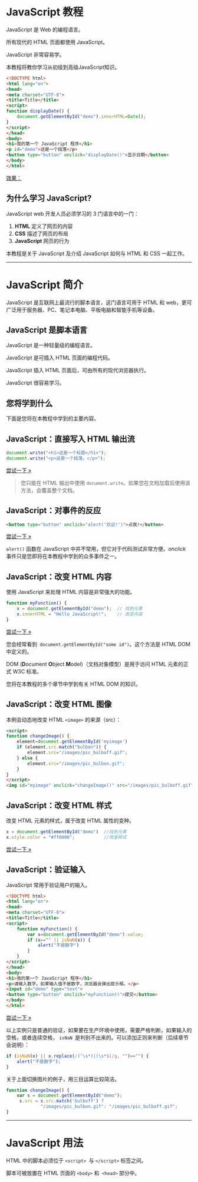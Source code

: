 # JavaScript 教程

JavaScript 是 Web 的编程语言。

所有现代的 HTML 页面都使用 JavaScript。

JavaScript 非常容易学。

本教程将教你学习从初级到高级JavaScript知识。

```html
<!DOCTYPE html>
<html lang="en">
<head>
<meta charset="UTF-8">
<title>Title</title>
<script>
function displayDate() {
    document.getElementById("demo").innerHTML=Date();
}
</script>
</head>
<body>
<h1>我的第一个 JavaScript 程序</h1>
<p id="demo">这是一个段落</p>
<button type="button" onclick="displayDate()">显示日期</button>
</body>
</html>
```

[效果：](https://htmlpreview.github.io/?https://github.com/daimibbb/css-master/blob/master/JavaScript%E6%95%99%E7%A8%8B/code/tryjs_events.html)

## 为什么学习 JavaScript?

JavaScript web 开发人员必须学习的 3 门语言中的一门：

1. **HTML** 定义了网页的内容
2. **CSS** 描述了网页的布局
3. **JavaScript** 网页的行为

本教程是关于 JavaScript 及介绍 JavaScript 如何与 HTML 和 CSS 一起工作。

---

# JavaScript 简介

JavaScript 是互联网上最流行的脚本语言，这门语言可用于 HTML 和 web，更可广泛用于服务器、PC、笔记本电脑、平板电脑和智能手机等设备。

## JavaScript 是脚本语言

JavaScript 是一种轻量级的编程语言。

JavaScript 是可插入 HTML 页面的编程代码。

JavaScript 插入 HTML 页面后，可由所有的现代浏览器执行。

JavaScript 很容易学习。

## 您将学到什么

下面是您将在本教程中学到的主要内容。

## JavaScript：直接写入 HTML 输出流

```javascript
document.write("<h1>这是一个标题</h1>");
document.write("<p>这是一个段落。</p>");
```

[尝试一下 »](https://www.runoob.com/try/try.php?filename=tryjs_intro_document_write)

> 您只能在 HTML 输出中使用 `document.write`。如果您在文档加载后使用该方法，会覆盖整个文档。

## JavaScript：对事件的反应

```html
<button type="button" onclick="alert('欢迎!')">点我!</button>
```

[尝试一下 »](https://www.runoob.com/try/try.php?filename=tryjs_intro_alert)

`alert()` 函数在 JavaScript 中并不常用，但它对于代码测试非常方便。*onclick* 事件只是您即将在本教程中学到的众多事件之一。

## JavaScript：改变 HTML 内容

使用 JavaScript 来处理 HTML 内容是非常强大的功能。

```javascript
function myFunction() {
    x = document.getElementById("demo");  // 找到元素
    x.innerHTML = "Hello JavaScript!";    // 改变内容
}
```

[尝试一下 »](https://www.runoob.com/try/try.php?filename=tryjs_intro_inner_html)

您会经常看到` document.getElementById("some id")`。这个方法是 HTML DOM 中定义的。

DOM (**D**ocument **O**bject **M**odel)（文档对象模型）是用于访问 HTML 元素的正式 W3C 标准。

您将在本教程的多个章节中学到有关 HTML DOM 的知识。

## JavaScript：改变 HTML 图像

本例会动态地改变 HTML `<image>` 的来源（src）：

```html
<script>
function changeImage() {
    element=document.getElementById('myimage')
    if (element.src.match("bulbon")) {
        element.src="/images/pic_bulboff.gif";
    } else {
        element.src="/images/pic_bulbon.gif";
    }
}
</script>
<img id="myimage" onclick="changeImage()" src="/images/pic_bulboff.gif" width="100" height="180">
```

## JavaScript：改变 HTML 样式

改变 HTML 元素的样式，属于改变 HTML 属性的变种。

```javascript
x = document.getElementById("demo")  //找到元素 
x.style.color = "#ff0000";           //改变样式
```

[尝试一下 »](https://www.runoob.com/try/try.php?filename=tryjs_intro_style)

## JavaScript：验证输入

JavaScript 常用于验证用户的输入。

```html
<!DOCTYPE html>
<html lang="en">
<head>
<meta charset="UTF-8">
<title>Title</title>
<script>
    function myFunction() {
        var x=document.getElementById("demo").value;
        if (x=="" || isNaN(x)) {
            alert("不是数字")
        }
    }
</script>
</head>
<body>
<h1>我的第一个 JavaScript 程序</h1>
<p>请输入数字。如果输入值不是数字，浏览器会弹出提示框。</p>
<input id="demo" type="text">
<button type="button" onclick="myFunction()">提交</button>
</body>
</html>
```

[尝试一下 »](https://www.runoob.com/try/try.php?filename=tryjs_intro_validate)

以上实例只是普通的验证，如果要在生产环境中使用，需要严格判断，如果输入的空格，或者连续空格， `isNaN `是判别不出来的。可以添加正则来判断（后续章节会说明）：

```javascript
if (isNaN(x) || x.replace(/(^\s*)|(\s*$)/g, "")=="") {
    alert("不是数字");
}
```

关于上面切换图片的例子，用三目运算比较简洁。

```javascript
function changeImage() {
    var s = document.getElementById("demo");
     s.src = s.src.match('bulboff') ? 
             "/images/pic_bulbon.gif": "/images/pic_bulboff.gif";
}
```

----

# JavaScript 用法

HTML 中的脚本必须位于 `<script> `与 `</script>` 标签之间。

脚本可被放置在 HTML 页面的 `<body>` 和` <head>` 部分中。

## <script> 标签

如需在 HTML 页面中插入 JavaScript，请使用 `<script>` 标签。

`<script>` 和 `</script>` 会告诉 JavaScript 在何处开始和结束。

`<script>` 和 `</script>` 之间的代码行包含了 JavaScript:

```html
<script>
alert("我的第一个 JavaScript");
</script>
```

您无需理解上面的代码。只需明白，浏览器会解释并执行位于` <script>` 和 `</script>`之间的 JavaScript 代码 。

## <body> 中的 JavaScript

在本例中，JavaScript 会在页面加载时向 HTML 的 `<body>` 写文本：

```html
<!DOCTYPE html>
<html>
<body>
.
.
<script>
document.write("<h1>这是一个标题</h1>");
document.write("<p>这是一个段落</p>");
</script>
.
.
</body>
</html>
```

## JavaScript 函数和事件

上面例子中的 JavaScript 语句，会在页面加载时执行。

通常，我们需要在某个事件发生时执行代码，比如当用户点击按钮时。

如果我们把 JavaScript 代码放入函数中，就可以在事件发生时调用该函数。

您将在稍后的章节学到更多有关 JavaScript 函数和事件的知识。

## 在 <head> 或者 <body> 的JavaScript

您可以在 HTML 文档中放入不限数量的脚本。

脚本可位于 HTML 的 \<body> 或 \<head> 部分中，或者同时存在于两个部分中。

通常的做法是把函数放入 \<head> 部分中，或者放在页面底部。这样就可以把它们安置到同一处位置，不会干扰页面的内容。

## <head> 中的 JavaScript 函数

在本例中，我们把一个 JavaScript 函数放置到 HTML 页面的 `<head>` 部分。

该函数会在点击按钮时被调用：

```html
<!DOCTYPE html>
<html>
<head>
<script>
function myFunction() {
    document.getElementById("demo").innerHTML="我的第一个 JavaScript 函数";
}
</script>
</head>
<body>
<h1>我的 Web 页面</h1>
<p id="demo">一个段落</p>
<button type="button" onclick="myFunction()">尝试一下</button>
</body>
</html>
```

## <body> 中的 JavaScript 函数

在本例中，我们把一个 JavaScript 函数放置到 HTML 页面的 `<body>` 部分。

该函数会在点击按钮时被调用：

```html
<!DOCTYPE html>
<html>
<body>
<h1>我的 Web 页面</h1>
<p id="demo">一个段落</p>
<button type="button" onclick="myFunction()">尝试一下</button>
<script>
function myFunction() {
    document.getElementById("demo").innerHTML="我的第一个 JavaScript 函数";
}
</script>
</body>
</html>
```

## 外部的 JavaScript

也可以把脚本保存到外部文件中。外部文件通常包含被多个网页使用的代码。

外部 JavaScript 文件的文件扩展名是 `.js`。

如需使用外部文件，请在 `<script>` 标签的 "*src*" 属性中设置该 `.js` 文件：

```html
<!DOCTYPE html>
<html>
<body>
<script src="myScript.js"></script>
</body>
</html>
```

你可以将脚本放置于` <head>` 或者 `<body>`中，放在 `<script>` 标签中的脚本与外部引用的脚本运行效果完全一致。

myScript.js 文件代码如下：

```javascript
function myFunction() {
    document.getElementById("demo").innerHTML="我的第一个 JavaScript 函数";
}
```

---

# JavaScript 输出

JavaScript 没有任何打印或者输出的函数。

## JavaScript 显示数据

JavaScript 可以通过不同的方式来输出数据：

- 使用 **window.alert()** 弹出警告框。
- 使用 **document.write()** 方法将内容写到 HTML 文档中。
- 使用 **innerHTML** 写入到 HTML 元素。
- 使用 **console.log()** 写入到浏览器的控制台。

## 使用 window.alert()

你可以弹出警告框来显示数据：

```html
<!DOCTYPE html>
<html>
<body>
<h1>我的第一个页面</h1>
<p>我的第一个段落。</p>
<script>
    window.alert(5 + 6);
</script>
</body>
</html>
```

## 操作 HTML 元素

如需从 JavaScript 访问某个 HTML 元素，您可以使用 `document.getElementById(id)` 方法。

请使用 "*id*" 属性来标识 HTML 元素，并 innerHTML 来获取或插入元素内容：

```html
<!DOCTYPE html>
<html>
<body>
<h1>我的第一个 Web 页面</h1>
<p id="demo">我的第一个段落</p>
<script>
    document.getElementById("demo").innerHTML = "段落已修改。";
</script>
</body>
</html>
```

## 写到 HTML 文档

出于测试目的，您可以将JavaScript直接写在HTML文档中：

```html
<!DOCTYPE html>
<html>
<body>
<h1>我的第一个 Web 页面</h1>
<p>我的第一个段落。</p>
<script>
    document.write(Date());
</script>
</body>
</html>
```

如果在文档已完成加载后执行`document.write`，整个 HTML 页面将被覆盖。

```html
<!DOCTYPE html>
<html>
<body>
<h1>我的第一个 Web 页面</h1>
<p>我的第一个段落。</p>
<button onclick="myFunction()">点我</button>
<script>
function myFunction() {
       document.write(Date());
}
</script>
</body>
</html>
```

## 写到控制台

如果您的浏览器支持调试，你可以使用 `console.log()` 方法在浏览器中显示 JavaScript 值。

浏览器中使用 F12 来启用调试模式， 在调试窗口中点击 "Console" 菜单。

```html
<!DOCTYPE html>
<html>
<body>
<h1>我的第一个 Web 页面</h1>
<script>
    a = 5;
    b = 6;
    c = a + b;
    console.log(c);
</script>
</body>
</html>
```

---

**DOM 解释**

您会经常看到 **document.getElementById("id")**。

这个方法是 HTML DOM 中定义的。

**DOM** (**D**ocument **O**bject **M**odel)（文档对象模型）是用于访问 HTML 元素的正式 W3C 标准。

**格式**

那些老旧的实例可能会在 `<script>` 标签中使用 `type="text/javascript"`。

现在已经不必这样做了。

JavaScript 是所有现代浏览器以及 HTML5 中的默认脚本语言。

**脚本位置**

在 `<head>` 或者 `<body>` 的JavaScript，外部脚本不能包含` <script>` 标签。

**输出数据**

- `window.alert()` 弹出警告框。

- `document.write()` 方法将内容写到 HTML 文档中。

- `.innerHTML `写入到 HTML 元素。

- `console.log()` 写入到浏览器的控制台。

**输出内容**

使用 `document.write()` 向文档输出写内容。

如果在文档已完成加载后执行 `document.write()`，整个 HTML 页面将被覆盖

**写到控制台(调试模式)**

使用 `console.log()` 方法在浏览器中显示 JavaScript 值。

F12 启用调试模式， 在调试窗口中点击 "Console" 菜单。

**window.alert 的补充:**

`window.alert(5+6)` 与 `window.alert("5+6")` 输出的值是不一样的。`window.alert(5+6) `会输出 `11`，而`window.alert("5+6") `会输出 `5+6`。这是因为当用引号时会认为引号中是字符串，从而直接将引号中的内容打印出来。

---

# JavaScript 语法

JavaScript 是一个程序语言。语法规则定义了语言结构。

## JavaScript 语法

JavaScript 是一个脚本语言。

它是一个轻量级，但功能强大的编程语言。

## JavaScript 字面量

在编程语言中，一般固定值称为字面量，如 `3.14`。

**数字（Number）字面量** 可以是整数或者是小数，或者是科学计数(`e`)。

```javascript
3.14
1001
123e5
```

**字符串（String）字面量** 可以使用单引号或双引号:

```javascript
"John Doe"
'John Doe'
```

**表达式字面量** 用于计算：

```javascript
5 + 6
5 * 10
```

**数组（Array）字面量** 定义一个数组：

```javascript
[40, 100, 1, 5, 25, 10]
```

**对象（Object）字面量** 定义一个对象：

```javascript
{firstName:"John", lastName:"Doe", age:50, eyeColor:"blue"}
```

**函数（Function）字面量** 定义一个函数：

```javascript
function myFunction(a, b) { return a * b;}
```

## JavaScript 变量

在编程语言中，变量用于存储数据值。

JavaScript 使用关键字 **var** 来定义变量， 使用等号来为变量赋值：

```javascript
var length;
length = 6;
document.getElementById("demo").innerHTML = length;
```

## JavaScript 操作符

JavaScript使用 **算术运算符** 来计算值:

```javascript
(5 + 6) * 10
```

JavaScript使用**赋值运算符**给变量赋值：

```javascript
x = 5
y = 6
z = (x + y) * 10
```

JavaScript语言有多种类型的运算符：

| 类型          | 实例        | 描述            |
|:----------- |:--------- |:------------- |
| 赋值，算术和位运算符  | = + - * / | 在 JS 运算符中描述   |
| 条件，比较及逻辑运算符 | == != < > | 在 JS 比较运算符中描述 |

## JavaScript 语句

在 HTML 中，JavaScript 语句向浏览器发出的命令。

语句是用分号分隔：

```javascript
x = 5 + 6;
y = x * 10;
```

## JavaScript 关键字

JavaScript 关键字用于标识要执行的操作。

和其他任何编程语言一样，JavaScript 保留了一些关键字为自己所用。

**var** 关键字告诉浏览器创建一个新的变量：

```javascript
var x = 5 + 6;
var y = x * 10;
```

JavaScript 同样保留了一些关键字，这些关键字在当前的语言版本中并没有使用，但在以后 JavaScript 扩展中会用到。

以下是 JavaScript 中最重要的保留字（按字母顺序）：

```javascript
abstract        else        instanceof        super    
boolean         enum        int               switch
break           export      interface         synchronized
byte            extends     let               this
case            false       long              throw
catch           final       native            throws
char            finally     new               transient
class           float       null              true
const           for         package           try
continue        funcion     private           typeof
debugger        goto        protected         var
default         if          public            void
delete          inplements  return            volatile
do              import      short             while    
double          in          static            with       
```

## JavaScript 注释

不是所有的 JavaScript 语句都是"命令"。双斜杠 **//** 后的内容将会被浏览器忽略：

```javascript
// 我不会执行
```

## JavaScript 数据类型

JavaScript 有多种数据类型：数字，字符串，数组，对象等等：

```javascript
var length = 16;                                // Number 通过数字字面量赋值 
var points = x * 10;                            // Number 通过表达式字面量赋值
var lastName = "Johnson";                       // String 通过字符串字面量赋值
var cars = ["Saab", "Volvo", "BMW"];            // Array  通过数组字面量赋值
var person = {firstName:"John", lastName:"Doe"};// Object 通过对象字面量赋值
```

## 数据类型的概念

编程语言中，数据类型是一个非常重要的内容。

为了可以操作变量，了解数据类型的概念非常重要。

如果没有使用数据类型，以下实例将无法执行：

```javascript
16 + "Volvo"
```

`16 `加上 "`Volvo`" 是如何计算呢? 以上会产生一个错误还是输出以下结果呢？

```javascript
"16Volvo"
```

## JavaScript 函数

JavaScript 语句可以写在函数内，函数可以重复引用：

**引用一个函数** = 调用函数(执行函数内的语句)。

```javascript
// 返回 a 乘以 b 的结果
function myFunction(a, b) {
       return a * b;                               
}
```

## JavaScript 字母大小写

JavaScript 对大小写是敏感的。

当编写 JavaScript 语句时，请留意是否关闭大小写切换键。

函数 **getElementById** 与 **getElementbyID** 是不同的。

同样，变量 **myVariable** 与 **MyVariable** 也是不同的。

## JavaScript 字符集

JavaScript 使用 Unicode 字符集。

Unicode 覆盖了所有的字符，包含标点等字符。

----

JavaScript是弱类型编程语言,定义变量都使用 `var` 定义,与 Java 这种强类型语言有区别.

在定义后可以通过 **typeOf()** 来获取JavaScript中变量的数据类型.

```javascript
// Number 通过数字字面量赋值 
// Number 通过表达式字面量赋值
// String 通过字符串字面量赋值
// Array  通过数组字面量赋值 
// Object 通过对象字面量赋值
```

有个情况需要特别注意: **typeof 不能用来判断是 Array 还是Object**

```javascript
var arr = [];
typeof(arr) === 'object' // true
```

结果为 **true**。

当然你可以使用其他方式来判断：

**1、使用 isArray 方法**

```javascript
var cars = new Array();
cars[0] = "Saab";
cars[1] = "Volvo";
cars[2] = "BMW";
// 判断是否支持该方法
if(Array.isArray(cars)) {
    console.log("该对象是一个数组。") ;
}
```

**2、使用 instanceof 操作符**

```javascript
var cars=new Array();
cars[0]="Saab";
cars[1]="Volvo";
cars[2]="BMW";

if (cars instanceof Array) {
    console.log("该对象是一个数组。") ;
}
```

---

# JavaScript 语句

JavaScript 语句向浏览器发出的命令。语句的作用是告诉浏览器该做什么。

## JavaScript 语句

JavaScript 语句是发给浏览器的命令。

这些命令的作用是告诉浏览器要做的事情。

下面的 JavaScript 语句向 `id="demo"` 的 HTML 元素输出文本 "你好 Dolly" ：

```javascript
document.getElementById("demo").innerHTML = "你好 Dolly";
```

## 分号 ;

分号用于分隔 JavaScript 语句。

通常我们在每条可执行的语句结尾添加分号。

使用分号的另一用处是在一行中编写多条语句。

```javascript
a = 5;
b = 6;
c = a + b;
```

以上实例也可以这么写:

```javascript
a = 5; b = 6; c = a + b;
```

## JavaScript 代码

JavaScript 代码是 JavaScript 语句的序列。

浏览器按照编写顺序依次执行每条语句。

本例向网页输出一个标题和两个段落：

```javascript
document.getElementById("demo").innerHTML="你好 Dolly";
document.getElementById("myDIV").innerHTML="你最近怎么样?";
```

## JavaScript 代码块

JavaScript 可以分批地组合起来。

代码块以左花括号开始，以右花括号结束。

代码块的作用是一并地执行语句序列。

本例向网页输出一个标题和两个段落：

```javascript
function myFunction() {
    document.getElementById("demo").innerHTML="你好Dolly";
    document.getElementById("myDIV").innerHTML="你最近怎么样?";
}
```

## JavaScript 语句标识符

JavaScript 语句通常以一个 **语句标识符** 为开始，并执行该语句。

语句标识符是保留关键字不能作为变量名使用。

下表列出了 JavaScript 语句标识符 (关键字) ：

| 语句             | 描述                                  |
|:-------------- |:----------------------------------- |
| `break`        | 用于跳出循环。                             |
| `catch`        | 语句块，在 `try `语句块执行出错时执行 `catch `语句块。 |
| `continue`     | 跳过循环中的一个迭代。                         |
| `do ... while` | 执行一个语句块，在条件语句为 `true `时继续执行该语句块。    |
| `for`          | 在条件语句为 `true `时，可以将代码块执行指定的次数。      |
| `for ... in`   | 用于遍历数组或者对象的属性（对数组或者对象的属性进行循环操作）。    |
| `function`     | 定义一个函数                              |
| `if ... else`  | 用于基于不同的条件来执行不同的动作。                  |
| `return`       | 退出函数                                |
| `switch`       | 用于基于不同的条件来执行不同的动作。                  |
| `throw`        | 抛出（生成）错误 。                          |
| `try`          | 实现错误处理，与 `catch `一同使用。              |
| `var`          | 声明一个变量。                             |
| `while`        | 当条件语句为 `true `时，执行语句块。              |

## 空格

JavaScript 会忽略多余的空格。您可以向脚本添加空格，来提高其可读性。下面的两行代码是等效的：

```javascript
var person="Hege";
var person = "Hege";
```

## 对代码行进行折行

您可以在文本字符串中使用反斜杠对代码行进行换行。下面的例子会正确地显示：

```javascript
document.write("你好 \
世界!");
```

---

# JavaScript 注释

JavaScript 注释可用于提高代码的可读性。

## JavaScript 注释

JavaScript 不会执行注释。

我们可以添加注释来对 JavaScript 进行解释，或者提高代码的可读性。

单行注释以 `//` 开头。

本例用单行注释来解释代码：

```javascript
// 输出标题：
document.getElementById("myH1").innerHTML="欢迎来到我的主页";
// 输出段落：
document.getElementById("myP").innerHTML="这是我的第一个段落。";
```

## JavaScript 多行注释

多行注释以 `/*` 开始，以 `*/` 结尾。

下面的例子使用多行注释来解释代码：

```javascript
/*
 * 下面的这些代码会输出
 * 一个标题和一个段落
 * 并将代表主页的开始
 */
document.getElementById("myH1").innerHTML="欢迎来到我的主页";
document.getElementById("myP").innerHTML="这是我的第一个段落。";
```

## 使用注释来阻止执行

在下面的例子中，注释用于阻止其中一条代码行的执行（可用于调试）：

```javascript
// document.getElementById("myH1").innerHTML="欢迎来到我的主页";
document.getElementById("myP").innerHTML="这是我的第一个段落。";
```

在下面的例子中，注释用于阻止代码块的执行（可用于调试）：

```java
/*
 * document.getElementById("myH1").innerHTML="欢迎来到我的主页";
 * document.getElementById("myP").innerHTML="这是我的第一个段落。";
 */
```

## 在行末使用注释

在下面的例子中，我们把注释放到代码行的结尾处：

```javascript
var x=5;    // 声明 x 并把 5 赋值给它
var y=x+2;  // 声明 y 并把 x+2 赋值给它
```

----

# JavaScript 变量

变量是用于存储信息的"容器"。

```javascript
var x=5;
var y=6;
var z=x+y;
```

## JavaScript 变量

与代数一样，JavaScript 变量可用于存放值（比如` x=5`）和表达式（比如` z=x+y`）。

变量可以使用短名称（比如` x` 和 `y`），也可以使用描述性更好的名称（比如 `age`, `sum`, `totalvolume`）。

- 变量必须以字母开头
- 变量也能以`$` 和`_` 符号开头（不过我们不推荐这么做）
- 变量名称对大小写敏感（`y` 和 `Y` 是不同的变量）

## JavaScript 数据类型

JavaScript 变量还能保存其他数据类型，比如文本值 (`name="Bill Gates"`)。

在 JavaScript 中，类似 "`Bill Gates`" 这样一条文本被称为字符串。

JavaScript 变量有很多种类型，但是现在，我们只关注数字和字符串。

当您向变量分配文本值时，应该用双引号或单引号包围这个值。

当您向变量赋的值是数值时，不要使用引号。如果您用引号包围数值，该值会被作为文本来处理。

```javascript
var pi = 3.14;
var person = "John Doe";
var answer = 'Yes I am!';
```

## 声明（创建） JavaScript 变量

在 JavaScript 中创建变量通常称为"声明"变量。

我们使用 `var`关键词来声明变量：

```javascript
var carname;
```

变量声明之后，该变量是空的（它没有值）。

如需向变量赋值，请使用等号：

```javascript
carname = "Volvo";
```

不过，您也可以在声明变量时对其赋值：

```javascript
var carname = "Volvo";
```

在下面的例子中，我们创建了名为 `carname `的变量，并向其赋值 "`Volvo`"，然后把它放入 `id="demo"` 的 HTML 段落中：

```javascript
var carname = "Volvo";
document.getElementById("demo").innerHTML = carname;
```

## 一条语句，多个变量

您可以在一条语句中声明很多变量。该语句以 `var`开头，并使用逗号分隔变量即可：

```javascript
var lastname = "Doe", age = 30, job = "carpenter";
```

声明也可横跨多行：

```javascript
var lastname = "Doe",
age = 30,
job = "carpenter";
```

一条语句中声明的多个不可以赋同一个值:

```javascript
var x, y, z=1;
```

`x`, `y` 为 `undefined`， `z` 为 `1`。

## Value = undefined

在计算机程序中，经常会声明无值的变量。未使用值来声明的变量，其值实际上是 `undefined`。

在执行过以下语句后，变量 *carname* 的值将是 `undefined`：

```javascript
var carname;
```

## 重新声明 JavaScript 变量

如果重新声明 JavaScript 变量，该变量的值不会丢失：

在以下两条语句执行后，变量 *carname* 的值依然是 "`Volvo`"：

```javascript
var carname="Volvo"; 
var carname;
```

## JavaScript 算数

您可以通过 JavaScript 变量来做算数，使用的是 `=` 和 `+` 这类运算符：

```javascript
y = 5;
x = y+2;
```

---

**介绍JS中的let变量:**

```javascript
let var1 [= value1] [, var2 [= value2]] [, ..., varN [= valueN]];
```

`let`允许你声明一个作用域被限制在块级中的变量、语句或者表达式。在Function中局部变量推荐使用`let`变量，避免变量名冲突。

**作用域规则**

`let `声明的变量只在其声明的块或子块中可用，这一点，与`var`相似。二者之间最主要的区别在于`var`声明的变量的作用域是整个封闭函数。

```javascript
function varTest() {
    var x = 1;
    if (true) {
        var x = 2;       // 同样的变量!
        console.log(x);  // 2
    }
    console.log(x);      // 2
}

function letTest() {
    let x = 1;
    if (true) {
        let x = 2;       // 不同的变量    
        console.log(x);  // 2  
    }
    console.log(x);      // 1
}
```

---

Javascript声明变量的时候，虽然用`var`关键字声明和不用关键字声明，很多时候运行并没有问题，但是这两种方式还是有区别的。可以正常运行的代码并不代表是合适的代码。

```javascript
// num1为全局变量，num2为window的一个属性
var num1 = 1;
num2 = 2;
// delete num1;  无法删除
// delete num2;  删除
function model() {
    var num1 = 1; // 本地变量
    num2 = 2;     // window的属性
        // 匿名函数
        (function(){
            var num = 1; // 本地变量
            num1 = 2; // 继承作用域（闭包）
            num3 = 3; // window的属性
        }())
}
```

---

`const`关键字用来声明 JavaScript中的常量（与变量相对，不可修改，但同样是用于存储信息的"容器"。），常量的值不能通过重新赋值来改变，并且不能重新声明。

代码：

```javascript
//定义常量a并赋值为0
const a = 0;

//报错（不能重新赋值）
a = 1;

//报错（不能重新声明）
const a = 2;

//输出0
console.log("a is: " + a);
```

---

**JavaScript 允许重复声明变量，后声明的覆盖之前的**

```javascript
var a = 1;
var a = 'x';
console.log(a);
//输出 'x'
```

**JavaScript 允许重复定义函数**

JavaScript 没有重载这个概念，它仅依据函数名来区分函数。**后定义的同名函数覆盖之前的，与参数无关。**

```javascript
function test() {
    console.log("test");
}
test();     //输出 "test arg0 + undefined"

function test(arg1) {
    console.log("test arg" + arguments.length + " + " + arg1);
}
test(1,2);  //输出 "test arg2 + 1"
```

实参个数如果比形参少，那么剩下的默认赋值为 **undefined**，如果实参传的比形参数量多，那么是全部都会被传进去的，只不过没有对应的形参可以引用（但可以用 arguments 来获取剩下的参数）。

```javascript
function test(arg1) {
    for(var i=0; i<arguments.length; i++) {
        console.log(arguments[i]);
    }
}
test(1,2); //输出 1 2
```

**变量与函数重名的时候，变量生效**

这涉及到了变量和函数的预解析：

- 变量声明会被顶置，函数声明也会被顶置且比变量更先声明。
- 变量的声明和赋值语句一起写时，JS引擎在解析时，会将其拆成声明和赋值2部分，声明置顶，赋值保留在原来位置。
- 声明过的变量不会再重复声明。

```javascript
var a = 100;
function a() {
    return "function";
}
console.log(a);     //输出 100
console.log(a());   
/*
报错
Uncaught TypeError: a is not a function
    (anonymous function) @test.html:9
*/
```

JS 中有两种函数，一种是普通函数，一种是函数对象。下面的这种就是“函数对象”，它实际上是声明一个匿名函数，然后将该函数的 init 方法赋值给该变量。

```javascript
var a = 100;
var a = function() {
    return "function";
}
console.log(a);
/* 
输出
function() {
    return "function";
}
*/

console.log(a());   //输出 "function"
```

**函数与内部变量重名**

定义普通函数，即在 window 变量下，定义一个 key，它的名字为该函数名，值为该函数的地址。函数内部的 this 指向 window 对象。

```javascript
function a() {
    console.log(this);  //输出 Window {...}
    this.a = 1;         //即 window.a = 1，此时window下的function a已经被该变量覆盖了。
    var a = 5;          //下面的这几个变量都是局部变量，仅在花括号范围内有效。  
    a = 10;
    var v = "value"
    return "function";
}
console.log(a);         //输出 function a () {...}
console.log(a());       //输出 "function"
console.log(a);         //输出 1
console.log(v);         //输出tab
```

---

# JavaScript 数据类型

**值类型(基本类型)**：字符串（`String`）、数字(`Number`)、布尔(`Boolean`)、对空（`Null`）、未定义（`Undefined`）、`Symbol`。

**引用数据类型**：对象(`Object`)、数组(`Array`)、函数(`Function`)。

> **注：***Symbol 是 ES6 引入了一种新的原始数据类型，表示独一无二的值。*

## JavaScript 拥有动态类型

JavaScript 拥有动态类型。这意味着相同的变量可用作不同的类型：

```javascript
var x;               // x 为 undefined
var x = 5;           // 现在 x 为数字
var x = "John";      // 现在 x 为字符串
```

## JavaScript 字符串

字符串是存储字符（比如 "Bill Gates"）的变量。

字符串可以是引号中的任意文本。您可以使用单引号或双引号：

```javascript
var carname = "Volvo XC60";
var carname = 'Volvo XC60';
```

您可以在字符串中使用引号，只要不匹配包围字符串的引号即可：

```javascript
var answer = "It's alright";
var answer = "He is called 'Johnny'";
var answer = 'He is called "Johnny"';
```

## JavaScript 数字

JavaScript 只有一种数字类型。数字可以带小数点，也可以不带：

```javascript
var x1 = 34.00;      //使用小数点来写
var x2 = 34;         //不使用小数点来写
```

极大或极小的数字可以通过科学（指数）计数法来书写：

```javascript
var y = 123e5;      // 12300000
var z = 123e-5;     // 0.00123
```

## JavaScript 布尔

布尔（逻辑）只能有两个值：`true`或 `false`。

```javascript
var x = true;
var y = false;
```

```javascript
var cars = new Array();
cars[0] = "Saab";
cars[1] = "Volvo";
cars[2] = "BMW";
```

或者 (condensed array):

```javascript
var cars = new Array("Saab","Volvo","BMW");
var cars = ["Saab","Volvo","BMW"];
```

## JavaScript 对象

对象由花括号分隔。在括号内部，对象的属性以名称和值对的形式 (`name : value`) 来定义。属性由逗号分隔：

```javascript
var person = {firstname: "John", lastname: "Doe", id: 5566};
```

上面例子中的对象 (*person*) 有三个属性：*firstname*、*lastname *以及 *id*。

空格和折行无关紧要。声明可横跨多行：

```javascript
var person = {
    firstname : "John",
    lastname  : "Doe",
    id        :  5566
};
```

对象属性有两种寻址方式：

```javascript
name = person.lastname;
name = person["lastname"];
```

## Undefined 和 Null

`Undefined` 这个值表示变量不含有值。

可以通过将变量的值设置为 `null`来清空变量。

```javascript
cars = null;
person = null;
```

## 声明变量类型

当您声明新变量时，可以使用关键词 "`new`" 来声明其类型：

```javascript
var carname = new String;
var x = new Number;
var y = new Boolean;
var cars = new Array;
var person = new Object;
```

---

数组有四种方式：

```javascript
var arr1 = new Array('a', 'b', 'c'); //这是一个预定义的数组，在创建时初始化
var arr2 = ['a', 'b', 'c' ]; //同样是在创建时初始化，但是这种创建更为简洁直观
var arr3 = new Array(); 
var arr4 = []; //这两种是创建空的数组
```

在数组操作中，最值得注意的是下标的使用，容易出错

对象的创建，一般推荐使用

```javascript
var people = { name: 'Tom', age: 21, eat: function(){} }
```

也可先创建对象再追加属性和方法

```javascript
var people = new Object();
people.name = 'Tom';   
people.age = 21;  
people.eat = function(){};
```

---

**最常用的对象创建方式:**

第一种：

```javascript
function Demo() {
    var obj = new Object();
    obj.name = "test";
    obj.age = 12;
    obj.firstF = function(){
    }
    obj.secondF = function(){
    }
    return obj;
}

var one = Demo();
// 调用输出
document.write(one.age);
```

第二种：

```javascript
function Demo() {
    this.name = "test";
    this.age = 12;
    this.firstF = function(){
    }
    this.secondF  =function(){
    }
}

var one = new Demo()
// 调用输出
document.write(one.age);
```

---

就算变量定义的是数组格式，**typeof** 返回的数据类型还是 **object** :

```javascript
var cars  = new Array();
cars[0] = "Saab";
cars[1] = "Volvo";
cars[2] = "BMW";
document.write(typeof cars); // object
```

如果你要判断该对象是否为数组，可以使用以下两种方法:

**1、使用 isArray 方法**

```javascript
var cars = new Array();
cars[0] = "Saab";
cars[1] = "Volvo";
cars[2] = "BMW";
// 判断是否支持该方法
if(Array.isArray(cars)) {
    document.write("该对象是一个数组。") ;
}
```

**2、使用 instanceof 操作符**

```javascript
var cars = new Array();
cars[0] = "Saab";
cars[1] = "Volvo";
cars[2] = "BMW";

if (cars instanceof Array) {
    document.write("该对象是一个数组。") ;
}
```

---

注意 `undefined`和 `null`都是小写，并且。

```javascript
var x, y;
if(x == null){
    document.write(x);
}
if(y == undefined){
    document.write(y);
}
```

二者都会输出 `undefined`

---

利用 `toString()` 方法可以把数值转换为字符串。

```javascript
var a = 100;
var c = a.toString();
typeof(c); //"string"
```

使用 `parseInt()` 和 `parseFloat()` 方法可以把字符串转换为数值。

```javascript
var str = "123.30";
var a = parseInt(str);    //parseInt()方法把字符串转换为整数，parseFloat()方法把字符串转换为浮点数
var b = parseFloat(str);
```

要把任何值转换为布尔型数据，在值的前面增加两个 **!!** 感叹号即可，**!!0** 为 **False**，其余的均为 **True**。

---

# JavaScript 对象

JavaScript 对象是拥有属性和方法的数据。

## JavaScript 对象

在 JavaScript中，几乎所有的事物都是对象。

以下代码为变量 *car* 设置值为 "`Fiat`" :

```javascript
var car = "Fiat";
```

对象也是一个变量，但对象可以包含多个值（多个变量）。

```javascript
var car = {type:"Fiat", model:500, color:"white"};
```

在以上实例中，3 个值 ("Fiat", 500, "white") 赋予变量 car。

在以上实例中，3 个变量 (type, model, color) 赋予变量 car。

## 对象定义

你可以使用字符来定义和创建 JavaScript 对象:

```javascript
var person = {firstName:"John", lastName:"Doe", age:50, eyeColor:"blue"};
```

## 对象属性

可以说 "JavaScript 对象是变量的容器"。

但是，我们通常认为 "JavaScript 对象是键值对的容器"。

键值对通常写法为 **name : value** (键与值以冒号分割)。

键值对在 JavaScript 对象通常称为 **对象属性**。

对象键值对的写法类似于：

- PHP 中的关联数组
- Python 中的字典
- C 语言中的哈希表
- Java 中的哈希映射
- Ruby 和 Perl 中的哈希表

## 访问对象属性

你可以通过两种方式访问对象属性:

```javascript
person.lastName;
person["lastName"];
```

## 对象方法

对象的方法定义了一个函数，并作为对象的属性存储。

对象方法通过添加 `()` 调用 (作为一个函数)。

该实例访问了 person 对象的 fullName() 方法:

```javascript
name = person.fullName();
```

如果你要访问 person 对象的 fullName 属性，它将作为一个定义函数的字符串返回：

```javascript
name = person.fullName;
```

## 访问对象方法

你可以使用以下语法创建对象方法：

```javascript
methodName : function() { code lines }
```

你可以使用以下语法访问对象方法：

```javascript
objectName.methodName()
```

通常 fullName() 是作为 person 对象的一个方法， fullName 是作为一个属性。

有多种方式可以创建，使用和修改 JavaScript 对象。

同样也有多种方式用来创建，使用和修改属性和方法。

---

JavaScript对象: 属性和方法的容器;

对象的属性之间一定要用逗号隔开;

对象的方法定义了一个函数，并作为对象的属性存储。

对象方法通过添加 **()** 调用 (作为一个函数)。

比如:

```javascript
var person = {
    "name": "小明",
    "age": "18",
    "like": function () {
        return "喜欢打篮球,弹吉他";
    }
}
```

---

javaScript对象也可以先创建，再添加属性和属性值，比如：

```javascript
var person = new Object();
person.name = "小明";
person.sex = "男";
person.method = function () {
    return this.name + this.sex;
}
```

---

JavaScript对象中属性具有唯一性（这里的属性包括方法），如果有两个重复的属性，则以最后赋值为准。比如同时存在两个`play`:

```javascript
var person = {
    name: "小明",
    age: 18,
    sex: "男",
    play: "football",
    play: function () {
        return "like paly football";
    }
};
```

----

使用 **var name = person.fullName();** 调用对象函数时，fullName 会被立即执行：

```javascript
var person = {
    firstName: "John",
    lastName : "Doe",
    id : 5566,
    fullName : function() 
    {
      console.log("person.fullName");
    }
};

var name = person.fullName();
console.log(name);
```

控制台会先打印 **person.fullName** ，再打印 **undefined**。

---

# JavaScript 函数

函数是由事件驱动的或者当它被调用时执行的可重复使用的代码块。

## JavaScript 函数语法

函数就是包裹在花括号中的代码块，前面使用了关键词 `function`：

```javascript
function functionname() {
  // 执行代码
}
```

当调用该函数时，会执行函数内的代码。

可以在某事件发生时直接调用函数（比如当用户点击按钮时），并且可由 JavaScript 在任何位置进行调用。

## 调用带参数的函数

在调用函数时，您可以向其传递值，这些值被称为参数。

这些参数可以在函数中使用。

您可以发送任意多的参数，由逗号` (,)` 分隔：

```javascript
myFunction(argument1, argument2)
```

当您声明函数时，请把参数作为变量来声明：

```javascript
function myFunction(var1, var2) {
    // 代码
}
```

变量和参数必须以一致的顺序出现。第一个变量就是第一个被传递的参数的给定的值，以此类推。

```html
<p>点击这个按钮，来调用带参数的函数。</p>
<button onclick="myFunction('Harry Potter','Wizard')">点击这里</button>
<script>
function myFunction(name,job){
    alert("Welcome " + name + ", the " + job);
}
</script>
```

上面的函数在按钮被点击时会提示 "Welcome Harry Potter, the Wizard"。

函数很灵活，您可以使用不同的参数来调用该函数，这样就会给出不同的消息：

```html
<button onclick="myFunction('Harry Potter','Wizard')">点击这里</button>
<button onclick="myFunction('Bob','Builder')">点击这里</button>
```

根据您点击的不同的按钮，上面的例子会提示 "Welcome Harry Potter, the Wizard" 或 "Welcome Bob, the Builder"。

## 带有返回值的函数

有时，我们会希望函数将值返回调用它的地方。

通过使用 return 语句就可以实现。

在使用 return 语句时，函数会停止执行，并返回指定的值。

```javascript
function myFunction() {
  var x=5;
  return x;
}
```

上面的函数会返回值 5。

**注意：** 整个 JavaScript 并不会停止执行，仅仅是函数。JavaScript 将继续执行代码，从调用函数的地方。

函数调用将被返回值取代：

```javascript
var myVar = myFunction();
```

`myVar `变量的值是 5，也就是函数 "myFunction()" 所返回的值。

即使不把它保存为变量，您也可以使用返回值：

```javascript
document.getElementById("demo").innerHTML=myFunction();
```

"`demo`" 元素的 `innerHTML `将成为 5，也就是函数 "myFunction()" 所返回的值。

您可以使返回值基于传递到函数中的参数：

```javascript
function myFunction(a, b) {
    return a*b;
}
document.getElementById("demo").innerHTML=myFunction(4,3);
```

"`demo`" 元素的 `innerHTML `将是：

```
12
```

在您仅仅希望退出函数时 ，也可使用 `return `语句。返回值是可选的：

```javascript
function myFunction(a,b) {
    if (a>b) {
        return;
    }
    x = a + b;
}
```

如果 a 大于 b，则上面的代码将退出函数，并不会计算 a 和 b 的总和。

## 局部 JavaScript 变量

在 JavaScript 函数内部声明的变量（使用 `var`）是*局部*变量，所以只能在函数内部访问它。（该变量的作用域是局部的）。

您可以在不同的函数中使用名称相同的局部变量，因为只有声明过该变量的函数才能识别出该变量。

只要函数运行完毕，本地变量就会被删除。

## 全局 JavaScript 变量

在函数外声明的变量是*全局*变量，网页上的所有脚本和函数都能访问它。

## JavaScript 变量的生存期

JavaScript 变量的生命期从它们被声明的时间开始。

局部变量会在函数运行以后被删除。

全局变量会在页面关闭后被删除。

## 向未声明的 JavaScript 变量分配值

如果您把值赋给尚未声明的变量，该变量将被自动作为 `window `的一个属性。

这条语句：

```javascript
carname = "Volvo";
```

将声明 `window `的一个属性 `carname`。

非严格模式下给未声明变量赋值创建的全局变量，是全局对象的可配置属性，可以删除。

```javascript
var var1 = 1; // 不可配置全局属性
var2 = 2; // 没有使用 var 声明，可配置全局属性

console.log(this.var1); // 1
console.log(window.var1); // 1

delete var1; // false 无法删除
console.log(var1); //1

delete var2; 
console.log(delete var2); // true
console.log(var2); // 已经删除 报错变量未定义
```

---

在使用 `return `语句时，函数会停止执行，并返回指定的值。例如：

```javascript
function sayHi(name, message) {
    document.write("return 语句执行前。");
    return;
    alert("hello" + name + "," + message);//这一行永远不会被调用
}

sayHi('xxx', 'This is a test');
```

----

使用 HTML 、JavaScript 创建一个简单的计算器，包含加、减、乘、除四个功能：

```javascript
var result;

// 加法
function add() {
    var a = getFirstNumber();
    var b = getSecondNumber();
    var result = Number(a) + Number(b);
    sendResult(result);
}
// 减法
function subract() {
    var a = getFirstNumber();
    var b = getSecondNumber();
    var result = Number(a) - Number(b);
    sendResult(result);
}
// 乘法
function multiply() {
    var a = getFirstNumber();
    var b = getSecondNumber();
    var result = Number(a) * Number(b);
    sendResult(result);
}
// 除法
function devide() {
    var a = getFirstNumber();
    var b = getSecondNumber();
    var result = Number(a) / Number(b);
    sendResult(result);
}
// 给p标签传值
function sendResult(result) {
    var num = document.getElementById("result");
    num.innerHTML = result;
}
// 获取第一位数字
function getFirstNumber() {
    return document.getElementById("first").value;
}
// 获取第二位数字
function getSecondNumber() {
    return document.getElementById("second").value;
}
```

```html
<p>简单计算器:</p>
<table style="border: 1px solid black; position: center">
    <tr>
        <td>第一个数：</td>
        <td><input type="text" id="first"></td>
    </tr>
    <tr>
        <td>第二个数：</td>
        <td><input type="text" id="second"></td>
    </tr>
    <tr>
        <td colspan="2">
             <button style="width: inherit" onclick="add()">+</button>
             <button style="width: inherit" onclick="subract()">-</button>
             <button style="width: inherit" onclick="multiply()">*</button>
             <button style="width: inherit" onclick="devide()">/</button>
        </td>
    </tr>
    <tr>
        <td colspan="2" rowspan="2"><p id="result"></p></td>
    </tr>
</table>
```

[尝试一下 »](https://c.runoob.com/codedemo/2815)

JavaScript 多选框多选与取消多选实例：

```javascript
function checkboxed(objName) {
    var objNameList = document.getElementsByName(objName);
    if (objNameList!=null) {
        alert("全选操作");
        for (var i=0; i<objNameList.length; i++) {
            objNameList[i].checked = "checked";
        }
    }
}
function uncheckboxed(objName) {
    var objNameList = document.getElementsByName(objName);
    if (objNameList!=null) {
        alert("取消全选操作");
        for (var i=0; i<objNameList.length; i++) {
            objNameList[i].checked = "";
        }
    }
}
```

```html
看书：<input type="checkbox" name="checkbox" value="1"><br/>
写字：<input type="checkbox" name="checkbox" value="2"><br/>
打飞机：<input type="checkbox" name="checkbox" value="3"><br/>
玩游戏：<input type="checkbox" name="checkbox" value="4"><br/>
<button onclick="checkboxed('checkbox')">全选</button>
<button onclick="uncheckboxed('checkbox')">取消全选</button>
```

---

对于上述同学的笔记里JavaScript 多选框多选与取消多选实例，这次用按钮来统一实现:

```javascript
var checkAll = false;
function allcheck() {
    checkAll = !checkAll;
    var inputs = document.getElementsByName("checkbox");
    for (var i=0; i< inputs.length; i++) {
        inputs[i].checked = checkAll;
    }
}
```

```html
看书：<input type="checkbox" name="checkbox" value="1"><br/>
写字：<input type="checkbox" name="checkbox" value="2"><br/>
打飞机：<input type="checkbox" name="checkbox" value="3"><br/>
玩游戏：<input type="checkbox" name="checkbox" value="4"><br/>
<button onclick="allcheck()">全选/取消</button>
```

---

作为参数的的变量称为**形参**,带入的参数称为**实参**。

```javascript
function myFunction(a,b){ return a*b;}  // 形参
document.getElementById("demo").innerHTML=myFunction(4,3);  // 实参
```

---

ES6 新增箭头函数，定义函数时更加简洁、易读。

```javascript
// 传统定义函数方式
function Test () {
  //
}

const Test = function () {
  //
}

// 使用箭头函数定义函数时可以省略 function 关键字
const Test = (...params) => {
  //
}

// 该函数只有一个参数时可以简写成：
const Test = param => {
  return param;
}

console.log(Test('hello'));   // hello
```

---

JavaScript 复选框实现全选、取消全选 、反选实例：

```javascript
function opcheckboxed(objName, type) {
    var objNameList = document.getElementsByName(objName);
    if (null != objNameList) {
        for (var i=0; i<objNameList.length; i++) {
            if (objNameList[i].checked == true) {
                if (type != 'checkall') {
                    objNameList[i].checked = false;
                }
            } else {
                if (type != 'uncheckall') {
                    objNameList[i].checked = true
                }
            }
        }
    }
}
```

```html
看书：<input type="checkbox" name="checkbox" value="1"><br/>
写字：<input type="checkbox" name="checkbox" value="2"><br/>
打飞机：<input type="checkbox" name="checkbox" value="3"><br/>
玩游戏：<input type="checkbox" name="checkbox" value="4"><br/>
<button onclick="opcheckboxed('checkbox', 'checkall')">全选</button>
<button onclick="opcheckboxed('checkbox', 'uncheckall')">取消全选</button>
<button onclick="opcheckboxed('checkbox', 'reversecheck')">反选</button>
```

---

```html
看书: <input type="checkbox" name="cb" value="1"><br/>
写字: <input type="checkbox" name="cb" value="2"><br/>
游戏: <input type="checkbox" name="cb" value="3"><br/>
<button type="button" onclick="checkAll(this)">全选/取消全选</button>
<script>
function checkAll(){
    var element = document.getElementsByName("cb");
    for (let e in element) {
        element[e].checked = !element[e].checked;
    }
}
</script>
```

----

# JavaScript 作用域

作用域是可访问变量的集合。

## JavaScript 作用域

在 JavaScript 中, 对象和函数同样也是变量。

**在 JavaScript 中, 作用域为可访问变量，对象，函数的集合。**

JavaScript 函数作用域: 作用域在函数内修改。

## JavaScript 局部作用域

变量在函数内声明，变量为局部作用域。

局部变量：只能在函数内部访问。

```javascript
// 此处不能调用 carName 变量
function myFunction() {
    var carName = "Volvo";
    // 函数内可调用 carName 变量
}
```

[尝试一下 »](https://www.runoob.com/try/try.php?filename=tryjs_scope_local)

因为局部变量只作用于函数内，所以不同的函数可以使用相同名称的变量。

局部变量在函数开始执行时创建，函数执行完后局部变量会自动销毁。

## JavaScript 全局变量

变量在函数外定义，即为全局变量。

全局变量有 **全局作用域**: 网页中所有脚本和函数均可使用。 

```javascript
var carName = " Volvo";

// 此处可调用 carName 变量
function myFunction() {
    // 函数内可调用 carName 变量
}
```

如果变量在函数内没有声明（没有使用 `var `关键字），该变量为全局变量。

以下实例中 carName 在函数内，但是为全局变量。

```javascript
// 此处可调用 carName 变量

function myFunction() {
    carName = "Volvo";
    // 此处可调用 carName 变量
}
```

## JavaScript 变量生命周期

JavaScript 变量生命周期在它声明时初始化。

局部变量在函数执行完毕后销毁。

全局变量在页面关闭后销毁。

## 函数参数

函数参数只在函数内起作用，是局部变量。

## HTML 中的全局变量

在 HTML 中, 全局变量是 `window `对象: 所有数据变量都属于 `window `对象。

```javascript
//此处可使用 window.carName
function myFunction() {
    carName = "Volvo";
}
```

---

局部变量：在函数中通过`var`声明的变量。

全局变量：在函数外通过`var`声明的变量。

没有声明就使用的变量，默认为全局变量，不论这个变量在哪被使用。

---

函数内未声明即使用的变量情况：

```javascript
function func(){
  undefined_var=110
}
```

在 `func() `被第一次调用之前， `undefined_var `变量是不存在的即 `undefined`。`func() `被调用过之后，`undefined_var `成为全局变量。

---

**let 和 var的区别**

 基本用法

ES6 新增了`let`命令，用来声明变量。它的用法类似于`var`，但是所声明的变量，只在`let`命令所在的代码块内有效。

```javascript
{
  let a = 10;
  var b = 1;
}

a // ReferenceError: a is not defined.
b // 1
```

上面代码在代码块之中，分别用`let`和`var`声明了两个变量。然后在代码块之外调用这两个变量，结果`let`声明的变量报错，`var`声明的变量返回了正确的值。这表明，`let`声明的变量只在它所在的代码块有效。

`for`循环的计数器，就很合适使用`let`命令。

```javascript
for (let i = 0; i < 10; i++) {
  // ...
}

console.log(i);
// ReferenceError: i is not defined
```

上面代码中，计数器i只在for循环体内有效，在循环体外引用就会报错。

下面的代码如果使用var，最后输出的是10。

```javascript
var a = [];
for (var i = 0; i < 10; i++) {
  a[i] = function () {
    console.log(i);
  };
}
a[6](); // 10
```

上面代码中，变量i是var命令声明的，在全局范围内都有效，所以全局只有一个变量i。每一次循环，变量i的值都会发生改变，而循环内被赋给数组a的函数内部的console.log(i)，里面的i指向的就是全局的i。也就是说，所有数组a的成员里面的i，指向的都是同一个i，导致运行时输出的是最后一轮的i的值，也就是 10。

如果使用let，声明的变量仅在块级作用域内有效，最后输出的是 6。

```javascript
var a = [];
for (let i = 0; i < 10; i++) {
  a[i] = function () {
    console.log(i);
  };
}
a[6](); // 6
```

上面代码中，变量i是let声明的，当前的i只在本轮循环有效，所以每一次循环的i其实都是一个新的变量，所以最后输出的是6。你可能会问，如果每一轮循环的变量i都是重新声明的，那它怎么知道上一轮循环的值，从而计算出本轮循环的值？这是因为 JavaScript 引擎内部会记住上一轮循环的值，初始化本轮的变量i时，就在上一轮循环的基础上进行计算。

另外，for循环还有一个特别之处，就是设置循环变量的那部分是一个父作用域，而循环体内部是一个单独的子作用域。

```javascript
for (let i = 0; i < 3; i++) {
  let i = 'abc';
  console.log(i);
}
// abc
// abc
// abc
```

上面代码正确运行，输出了 3 次abc。这表明函数内部的变量i与循环变量i不在同一个作用域，有各自单独的作用域。

---

# JavaScript 事件

## HTML 事件

HTML 事件可以是浏览器行为，也可以是用户行为。

以下是 HTML 事件的实例：

- HTML 页面完成加载
- HTML input 字段改变时
- HTML 按钮被点击

通常，当事件发生时，你可以做些事情。

在事件触发时 JavaScript 可以执行一些代码。

HTML 元素中可以添加事件属性，使用 JavaScript 代码来添加 HTML 元素。

单引号:

```javascript
<some-HTML-element some-event='JavaScript 代码'>
```

双引号:

```javascript
<some-HTML-element some-event="JavaScript 代码">
```

在以下实例中，按钮元素中添加了 `onclick `属性 (并加上代码):

```html
<button onclick="getElementById('demo').innerHTML=Date()">现在的时间是?</button>
<p id="demo"></p>
```

以上实例中，JavaScript 代码将修改 id="demo" 元素的内容。

在下一个实例中，代码将修改自身元素的内容 (使用 **this**.innerHTML):

```html
<button onclick="this.innerHTML=Date()">现在的时间是?</button>
```

JavaScript代码通常是几行代码。比较常见的是通过事件属性来调用：

```html
<p>点击按钮执行 <em>displayDate()</em> 函数.</p>
<button onclick="displayDate()">点这里</button>
<p id="demo"></p>
<script>
function displayDate(){
    document.getElementById("demo").innerHTML=Date();
}
</script>
```

## 常见的HTML事件

下面是一些常见的HTML事件的列表:

| 事件            | 描述               |
|:------------- |:---------------- |
| `onchange`    | HTML 元素改变        |
| `onclick`     | 用户点击 HTML 元素     |
| `onmouseover` | 用户在一个HTML元素上移动鼠标 |
| `onmouseout`  | 用户从一个HTML元素上移开鼠标 |
| `onkeydown`   | 用户按下键盘按键         |
| `onload`      | 浏览器已完成页面的加载      |

## JavaScript 可以做什么?

事件可以用于处理表单验证，用户输入，用户行为及浏览器动作:

- 页面加载时触发事件
- 页面关闭时触发事件
- 用户点击按钮执行动作
- 验证用户输入内容的合法性
- 等等 ...

可以使用多种方法来执行 JavaScript 事件代码：

- HTML 事件属性可以直接执行 JavaScript 代码
- HTML 事件属性可以调用 JavaScript 函数
- 你可以为 HTML 元素指定自己的事件处理程序
- 你可以阻止事件的发生。
- 等等 ...

---

注意，当在 JS 文件中为相关元素设置事件时，其写法与 HTML 事件属性写法相同，例如：

```html
<button id="test" onclick="changeContent()">更换内容</button>
```

在 JS 中则需要这样写：

```javascript
var test = document.getElementById("test");
test.onclick = changeContent(){
    //......
}
```

注意：在为元素添加事件句柄或者删除元素事件句柄的过程中，不要将 `event` 参数设置为 `onclick`，而必须写成 `click`，去掉事件名称中的 `on` 即可。

添加事件句柄函数原型:

```javascript
element.addEventListener(event, function, [useCapture])
```

删除事件句柄的函数原型:

```javascript
element.removeEventListener(event, function, [useCapture])
```

---

添加事件句柄实例：

```html
<input id="test" type="button" value="提交">
<script>
window.onload = function () { 
    var test = document.getElementById("test");
    test.addEventListener("click", myfun1);
    test.addEventListener("click", myfun2);
};
function myfun1() {
    alert("你好1");
}function myfun2() {
    alert("你好2");
}
</script>
```

---

# JavaScript 字符串

符串可以是插入到引号中的任何字符。你可以使用单引号或双引号：

```javascript
var carname = "Volvo XC60";
var carname = 'Volvo XC60';
```

你可以使用索引位置来访问字符串中的每个字符：

```javascript
var character = carname[7];
```

字符串的索引从 `0` 开始，这意味着第一个字符索引值为 `[0]`,第二个为 `[1]`, 以此类推。

你可以在字符串中使用引号，字符串中的引号不要与字符串的引号相同:

```javascript
var answer = "It's alright";
var answer = "He is called 'Johnny'";
var answer = 'He is called "Johnny"';
```

你也可以在字符串添加转义字符来使用引号：

```javascript
var x = 'It\'s alright';
var y = "He is called \"Johnny\"";
```

## 字符串长度

可以使用内置属性 **length** 来计算字符串的长度：

```javascript
var txt = "ABCDEFGHIJKLMNOPQRSTUVWXYZ";
var sln = txt.length;
```

## 特殊字符

在 JavaScript 中，字符串写在单引号或双引号中。

因为这样，以下实例 JavaScript 无法解析：

```javascript
 "We are the so-called "Vikings" from the north."
```

字符串` "We are the so-called " `被截断。

如何解决以上的问题呢？可以使用反斜杠 (`\`) 来转义 "`Vikings`" 字符串中的双引号，如下:

```javascript
 "We are the so-called \"Vikings\" from the north."
```

 反斜杠是一个**转义字符**。 转义字符将特殊字符转换为字符串字符：

转义字符 (`\`) 可以用于转义撇号，换行，引号，等其他特殊字符。

下表中列举了在字符串中可以使用转义字符转义的特殊字符：

| 代码   | 输出       |
|:---- |:-------- |
| `\'` | 单引号      |
| `\"` | 双引号      |
| `\\` | 反斜杠      |
| `\n` | 换行       |
| `\r` | 回车       |
| `\t` | tab(制表符) |
| `\b` | 退格符      |
| `\f` | 换页符      |

## 字符串可以是对象

通常， JavaScript 字符串是原始值，可以使用字符创建： 

```javascript
var firstName = "John"
```

但我们也可以使用 `new `关键字将字符串定义为一个对象：

```javascript
var firstName = new String("John");
```

```html
<p id="demo"></p>
<script>
var x = "John";              // x是一个字符串
var y = new String("John");  // y是一个对象
document.getElementById("demo").innerHTML = typeof x + " " + typeof y;
</script>
```

> 不要创建 `String `对象。它会拖慢执行速度，并可能产生其他副作用：

```html
<p id="demo"></p>
<script>
var x = "John";              // x 是字符串
var y = new String("John");  // y 是一个对象
document.getElementById("demo").innerHTML = x===y;
</script>
<p>=== 为绝对相等，即数据类型与值都必须相等。</p>
```

## 字符串属性和方法

原始值字符串，如 "John", 没有属性和方法(因为他们不是对象)。

原始值可以使用 JavaScript 的属性和方法，因为 JavaScript 在执行方法和属性时可以把原始值当作对象。

**字符串方法我们将在下一章节中介绍。**

## 字符串属性

| 属性            | 描述            |
|:------------- |:------------- |
| `constructor` | 返回创建字符串属性的函数  |
| `length`      | 返回字符串的长度      |
| `prototype`   | 允许您向对象添加属性和方法 |

## 字符串方法

| 方法                    | 描述                                           |
|:--------------------- |:-------------------------------------------- |
| `charAt()`            | 返回指定索引位置的字符                                  |
| `charCodeAt()`        | 返回指定索引位置字符的 Unicode 值                        |
| `concat()`            | 连接两个或多个字符串，返回连接后的字符串                         |
| `fromCharCode()`      | 将 Unicode 转换为字符串                             |
| `indexOf()`           | 返回字符串中检索指定字符第一次出现的位置                         |
| `lastIndexOf()`       | 返回字符串中检索指定字符最后一次出现的位置                        |
| `localeCompare()`     | 用本地特定的顺序来比较两个字符串                             |
| `match()`             | 找到一个或多个正则表达式的匹配                              |
| `replace()`           | 替换与正则表达式匹配的子串                                |
| `search()`            | 检索与正则表达式相匹配的值                                |
| `slice()`             | 提取字符串的片断，并在新的字符串中返回被提取的部分                    |
| `split()`             | 把字符串分割为子字符串数组                                |
| `substr()`            | 从起始索引号提取字符串中指定数目的字符                          |
| `substring()`         | 提取字符串中两个指定的索引号之间的字符                          |
| `toLocaleLowerCase()` | 根据主机的语言环境把字符串转换为小写，只有几种语言（如土耳其语）具有地方特有的大小写映射 |
| `toLocaleUpperCase()` | 根据主机的语言环境把字符串转换为大写，只有几种语言（如土耳其语）具有地方特有的大小写映射 |
| `toLowerCase()`       | 把字符串转换为小写                                    |
| `toString()`          | 返回字符串对象值                                     |
| `toUpperCase()`       | 把字符串转换为大写                                    |
| `trim()`              | 移除字符串首尾空白                                    |
| `valueOf()`           | 返回某个字符串对象的原始值                                |

---

## JavaScript == 与 === 区别

1、对于 `string`、`number `等基础类型，`==` 和 `===` 是有区别的

- a）不同类型间比较，`==` 之比较 "转化成同一类型后的值" 看 "值" 是否相等，`===` 如果类型不同，其结果就是不等。
- b）同类型比较，直接进行 "值" 比较，两者结果一样。

2、对于 `Array`,`Object` 等高级类型，`==` 和 `=== `是没有区别的，进行 "指针地址" 比较

3、基础类型与高级类型，== 和 === 是有区别的

- a）对于 ==，将高级转化为基础类型，进行 "值" 比较
- b）因为类型不同，=== 结果为 false

4、`!=` 为 `==` 的非运算，`!==` 为 `===` 的非运算

```javascript
var num = 1;
var str = "1";
var test = 1;

test == num   //true　相同类型　相同值 
test === num  //true　相同类型　相同值 
test !== num  //false test与num类型相同，其值也相同,　非运算肯定是false 

num == str   //true 　把str转换为数字，检查其是否相等。 
num != str   //false  == 的 非运算 
num === str  //false  类型不同，直接返回false 
num !== str  //true   num 与 str类型不同 意味着其两者不等　非运算自然是true啦
```

---

```javascript
var x = "JohnJohn";         // x 是字符串
y = x.charAt(2);            // h
y = x.charCodeAt(2);        // 104
y = x.concat(y, y);         // JohnJohn104104, #x+y+y
y = x.indexOf('h');         // 2, 索引从0开始
y = x.lastIndexOf('h');     // 6
y = x.slice(0, 2);          // Jo
y = x.split('o');           // J,hnJ,hn
y = x.substr(2);            // hnJohn
y = x.substring(2,4);       // hn，[2,3]
y = x.toLocaleLowerCase();  // johnjohn, #小写
y = x.toLocaleUpperCase();  // JOHNJOHN, #大写
y = x.toString();           // 转成Stirng
y = x.toUpperCase();        // JOHNJOHN, #大写
y = x.trim();               // JohnJohn, #去除两端的空格
y = x.valueOf();            // 返回某个字符串对象的原始值
```

---

# JavaScript 运算符

## 用于字符串的 + 运算符

`+` 运算符用于把文本值或字符串变量加起来（连接起来）。

如需把两个或多个字符串变量连接起来，请使用 `+` 运算符。

```javascript
txt1 = "What a very";
txt2 = "nice day";
txt3 = txt1 + txt2;
// "What a verynice day"
```

要想在两个字符串之间增加空格，需要把空格插入一个字符串之中：

```javascript
txt1 = "What a very ";
txt2 = "nice day";
txt3 = txt1 + txt2;
// "What a very nice day&quot;
```

或者把空格插入表达式中:

```javascript
txt1 = "What a very";
txt2 = "nice day";
txt3 = txt1 + " " + txt2;
// What a very nice day
```

## 对字符串和数字进行加法运算

两个数字相加，返回数字相加的和，如果数字与字符串相加，返回字符串，如下实例：

```javascript
x = 5 + 5;
y = "5" + 5;
z = "Hello" + 5;
```

*x*,*y*, 和 *z* 输出结果为:

```javascript
10
55
Hello5
```

**规则：** 如果把数字与字符串相加，结果将成为字符串！

---

```javascript
var result1 = 5+5+"abc"; //结果将是"10abc"
var result2 = ""+5+5+"abc"; //结果将是"55abc"
```

---

空文本 **+** 数字得到的运算结果都是把数字转成字符串，无论文本有多少个空格。但是空格会计入长度。

```javascript
var result1=""+5;         // 得到的结果是"5"
var result2=" "+5;        // 得到的结果是" 5"
var result3="       "+5;  // 得到的结果是"       5"
```

---

1、字符串一个很能强大的数据类型；在执行加 **+** 时,将被加的对象统一处理为字符串。

2、bool 类型在与数字类型进行相加时，视为 0 或者 1 处理。

3、null 类型与数字类型进行累加时，视为 0 处理。

4、bool 类型与 null 类型进行累加时，视为其与整数类型累加处理。

5、undefined 除了与字符串进行累加时有效（undefined 视为字符串"undefined"处理），其他情况皆返回 NaN。

6、求模 **%** 运算，运算结果只取决于第一个数字的正负。

```javascript
-12 % -8 = -4; 
12 % -8 =  4;
-12 % 8 = -4;
```

7、查看 String 数据类型支持的方法和属性：

打开网页后 F12 进行开发调试环境，找到 console 标签页面，执行：

```javascript
var str = new String('string');   
str 
```

点开列表下拉箭头即可:

![img](https://www.runoob.com/wp-content/uploads/2019/12/30994114-FE40-416F-A993-F49210EF0374.jpg)

---

# JavaScript 比较 和 逻辑运算符

比较和逻辑运算符用于测试 *true* 或者 *false*。

## 比较运算符

比较运算符在逻辑语句中使用，以测定变量或值是否相等。

`x=5`，下面的表格解释了比较运算符：

<table class="reference ">
    <tbody>
    <tr>
        <th style="width: 15%; text-align: left;">运算符</th>
        <th style="width: 15%; text-align: left;">描述</th>
        <th style="width: 15%; text-align: left;">比较</th>
        <th style="width: 15%; text-align: left;">返回值</th>
    </tr>
    <tr style="background-color: #ffffff">
        <td rowspan="2" style="vertical-align: top">==</td>
        <td rowspan="2" style="vertical-align: top">等于</td>
        <td style="vertical-align: top">x==8</td>
        <td style="vertical-align: top"><em>false</em></td>
    </tr>
    <tr style="background-color:#ffffff">
        <td style="vertical-align: top">x==5</td>
        <td style="vertical-align: top"><em>true</em></td>
    </tr>
    <tr class="fixzebra">
        <td style="vertical-align: top" rowspan="2">===</td>
        <td style="vertical-align: top" rowspan="2">绝对等于（值和类型均相等）</td>
        <td style="vertical-align: top">x==="5"</td>
        <td style="vertical-align: top"><em>false</em></td>
    </tr>
    <tr class="fixzebra">
        <td style="vertical-align: top">x===5</td>
        <td style="vertical-align: top"><em>true</em></td>
    </tr>
    <tr>
        <td style="vertical-align: top">!=</td>
        <td style="vertical-align: top"> 不等于</td>
        <td style="vertical-align: top">x!=8</td>
        <td style="vertical-align: top"><em>true</em></td>
    </tr>
    <tr>
        <td style="vertical-align: top" rowspan="2">!==</td>
        <td style="vertical-align: top" rowspan="2"> 不绝对等于（值和类型有一个不相等，或两个都不相等）</td>
        <td style="vertical-align: top">x!=="5"</td>
        <td style="vertical-align: top"><em>true</em></td>
    </tr>
    <tr class="fixzebra">
    <td style="vertical-align: top">x!==5</td>
    <td style="vertical-align: top"><em>false</em></td>
    </tr>
    <tr style="background-color:#ffffff">
        <td style="vertical-align: top">></td>
        <td style="vertical-align: top"> 大于</td>
        <td style="vertical-align: top">x>8</td>
        <td style="vertical-align: top"><em>false</em></td>
    </tr>
    <tr class="fixzebra">
        <td style="vertical-align: top"><</td>
        <td style="vertical-align: top"> 小于</td>
        <td style="vertical-align: top">x<8</td>
        <td style="vertical-align: top"><em>true</em></td>
    </tr>
    <tr style="background-color:#ffffff">
        <td style="vertical-align: top">>=</td>
        <td style="vertical-align: top"> 大于或等于</td>
        <td style="vertical-align: top">x>=8</td>
        <td style="vertical-align: top"><em>false</em></td>
    </tr>
        <tr class="fixzebra">
        <td style="vertical-align: top"><=</td>
        <td style="vertical-align: top"> 小于或等于</td>
        <td style="vertical-align: top">x<=8</td>
        <td style="vertical-align: top"><em>true</em></td>
    </tr>
    </tbody>
</table>
------

## 如何使用

可以在条件语句中使用比较运算符对值进行比较，然后根据结果来采取行动：

```javascript
if (age<18) x="Too young";
```

您将在本教程的下一节中学习更多有关条件语句的知识。

## 逻辑运算符

逻辑运算符用于测定变量或值之间的逻辑。

给定 x=6 以及 y=3，下表解释了逻辑运算符：

| 运算符  | 描述  | 例子                         |
|:---- |:--- |:-------------------------- |
| `&&` | and | `(x < 10 && y > 1)` 为 true |
| `    |     | `                          |
| `!`  | not | `!(x==y)` 为 true           |

## 条件运算符

JavaScript 还包含了基于某些条件对变量进行赋值的条件运算符。

### 语法

```javascript
variablename = (condition) ? value1 : value2 
```

如果变量 *age* 中的值小于 18，则向变量 *voteable* 赋值 "年龄太小"，否则赋值 "年龄已达到"。

```javascript
voteable = (age<18) ? "年龄太小" : "年龄已达到";
```

---

## JavaScript多元运算符

```javascript
function test(p){
    var a=5, b=12;
    return p>1 ? p<b ? p>b:p=6 : p=3; // 这一行中出现了多个问号和冒号，看起来很乱怎么办呢
}

document.write(test(9));
```

其实很简单，寻找到多元运算符的头 **?** 和尾 **:** 就好办多了

就成了这样:

```javascript
p>1 ? p<b?p>b:p=6: p=3
p>1 ? 整体: p=3
```

1、当 `p>1` 时返回` p<b ? p>b: p=6`

- 1.1、当` p<b` 时返回` p>b`
- 1.2、当 `p>=b` 时返回 `p=6`

2、当 `p<=1` 是返回 `p=3` 所以先执行 1

3、实例中当 p＝9 的时候，返回 p<b?p>b:p=6 接着执行 1.1，当 p＝9<12 时，返回 p>b，即 9>12，条件不成立所以最终结果为 false。